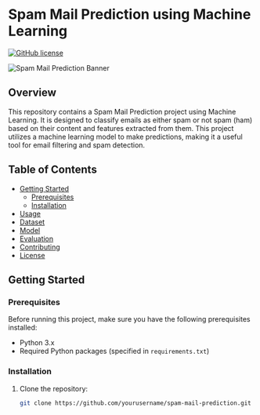 # Spam Mail Prediction using Machine Learning

[![GitHub license](https://img.shields.io/badge/license-MIT-blue.svg)](https://github.com/yourusername/spam-mail-prediction/LICENSE)

![Spam Mail Prediction Banner](banner.png)

## Overview

This repository contains a Spam Mail Prediction project using Machine Learning. It is designed to classify emails as either spam or not spam (ham) based on their content and features extracted from them. This project utilizes a machine learning model to make predictions, making it a useful tool for email filtering and spam detection.

## Table of Contents

- [Getting Started](#getting-started)
  - [Prerequisites](#prerequisites)
  - [Installation](#installation)
- [Usage](#usage)
- [Dataset](#dataset)
- [Model](#model)
- [Evaluation](#evaluation)
- [Contributing](#contributing)
- [License](#license)

## Getting Started

### Prerequisites

Before running this project, make sure you have the following prerequisites installed:

- Python 3.x
- Required Python packages (specified in `requirements.txt`)

### Installation

1. Clone the repository:

   ```bash
   git clone https://github.com/yourusername/spam-mail-prediction.git
